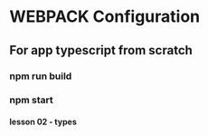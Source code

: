 # WEBPACK Configuration

## For app typescript from scratch

### npm run build

### npm start

#### lesson 02 - types
